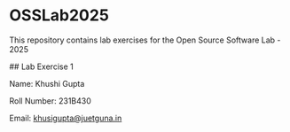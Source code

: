 # OSSLab2025

This repository contains lab exercises for the Open Source Software Lab - 2025



\## Lab Exercise 1

Name: Khushi Gupta

Roll Number: 231B430

Email: khusigupta@juetguna.in

